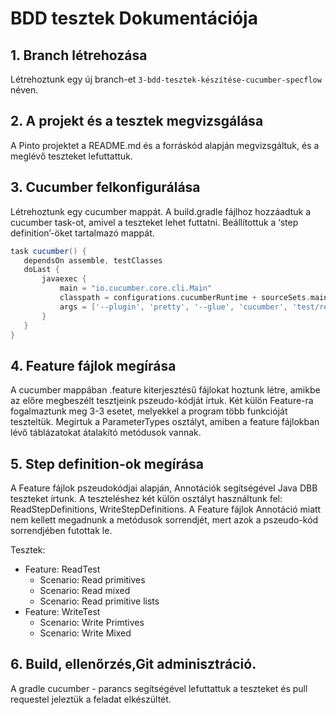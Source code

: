 # BDD tesztek Dokumentációja

## 1. Branch létrehozása
Létrehoztunk egy új branch-et `3-bdd-tesztek-készítése-cucumber-specflow` néven.

## 2. A projekt és a tesztek megvizsgálása
A Pinto projektet a README.md és a forráskód alapján megvizsgáltuk, és a meglévő teszteket lefuttattuk.

## 3. Cucumber felkonfigurálása
Létrehoztunk egy cucumber mappát. A build.gradle fájlhoz hozzáadtuk a cucumber task-ot, amivel a teszteket lehet futtatni. Beállítottuk a ‘step definition’-öket tartalmazó mappát.
```gradle
task cucumber() {
   dependsOn assemble, testClasses
   doLast {
       javaexec {
           main = "io.cucumber.core.cli.Main"
           classpath = configurations.cucumberRuntime + sourceSets.main.output + sourceSets.test.output
           args = ['--plugin', 'pretty', '--glue', 'cucumber', 'test/resources']
       }
   }
}
```

## 4. Feature fájlok megírása
A cucumber mappában .feature kiterjesztésű fájlokat hoztunk létre, amikbe az előre megbeszélt tesztjeink pszeudo-kódját írtuk. Két külön Feature-ra fogalmaztunk meg 3-3 esetet, melyekkel a program több funkcióját teszteltük.
Megírtuk a ParameterTypes osztályt, amiben a feature fájlokban lévő táblázatokat átalakító metódusok vannak.


## 5. Step definition-ok megírása
A Feature fájlok pszeudokódjai alapján, Annotációk segítségével Java DBB teszteket írtunk. A teszteléshez két külön osztályt használtunk fel: ReadStepDefinitions, WriteStepDefinitions. A Feature fájlok Annotáció miatt nem kellett megadnunk a metódusok sorrendjét, mert azok a pszeudo-kód sorrendjében futottak le.

Tesztek:
- Feature: ReadTest
    - Scenario: Read primitives
    - Scenario: Read mixed
    - Scenario: Read primitive lists
- Feature: WriteTest
    - Scenario: Write Primtives
    - Scenario: Write Mixed


## 6. Build, ellenőrzés,Git adminisztráció.
A gradle cucumber - parancs segítségével lefuttattuk a teszteket és pull requestel jeleztük a feladat elkészültét.
